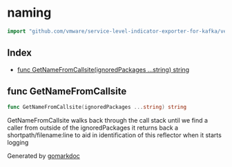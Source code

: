 <!-- Code generated by gomarkdoc. DO NOT EDIT -->

# naming

```go
import "github.com/vmware/service-level-indicator-exporter-for-kafka/vendor/k8s.io/apimachinery/pkg/util/naming"
```

## Index

- [func GetNameFromCallsite(ignoredPackages ...string) string](<#func-getnamefromcallsite>)


## func GetNameFromCallsite

```go
func GetNameFromCallsite(ignoredPackages ...string) string
```

GetNameFromCallsite walks back through the call stack until we find a caller from outside of the ignoredPackages it returns back a shortpath/filename:line to aid in identification of this reflector when it starts logging



Generated by [gomarkdoc](<https://github.com/princjef/gomarkdoc>)

